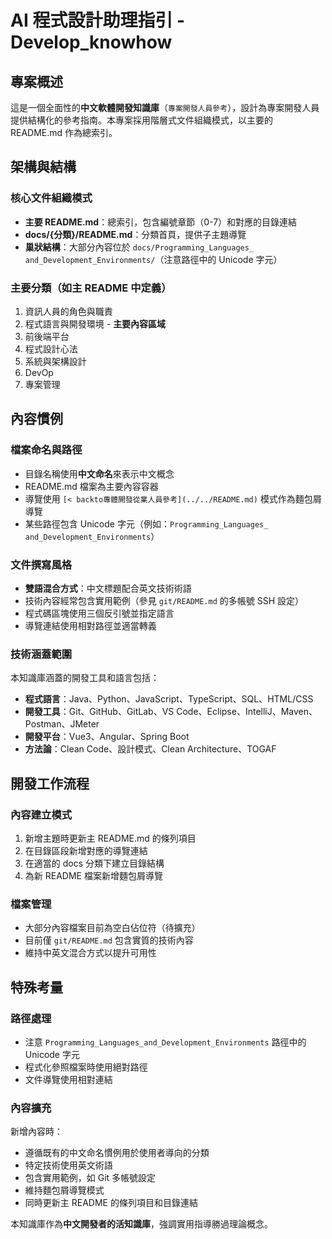 # AI 程式設計助理指引 - Develop_knowhow

## 專案概述
這是一個全面性的**中文軟體開發知識庫**（`專案開發人員參考`），設計為專案開發人員提供結構化的參考指南。本專案採用階層式文件組織模式，以主要的 README.md 作為總索引。

## 架構與結構

### 核心文件組織模式
- **主要 README.md**：總索引，包含編號章節（0-7）和對應的目錄連結
- **docs/{分類}/README.md**：分類首頁，提供子主題導覽
- **巢狀結構**：大部分內容位於 `docs/Programming_Languages_​​and_Development_Environments/`（注意路徑中的 Unicode 字元）

### 主要分類（如主 README 中定義）
1. 資訊人員的角色與職責
2. 程式語言與開發環境 - **主要內容區域**
3. 前後端平台
4. 程式設計心法
5. 系統與架構設計
6. DevOp
7. 專案管理

## 內容慣例

### 檔案命名與路徑
- 目錄名稱使用**中文命名**來表示中文概念
- README.md 檔案為主要內容容器
- 導覽使用 `[< backto專體開發從業人員參考](../../README.md)` 模式作為麵包屑導覽
- 某些路徑包含 Unicode 字元（例如：`Programming_Languages_​​and_Development_Environments`）

### 文件撰寫風格
- **雙語混合方式**：中文標題配合英文技術術語
- 技術內容經常包含實用範例（參見 `git/README.md` 的多帳號 SSH 設定）
- 程式碼區塊使用三個反引號並指定語言
- 導覽連結使用相對路徑並適當轉義

### 技術涵蓋範圍
本知識庫涵蓋的開發工具和語言包括：
- **程式語言**：Java、Python、JavaScript、TypeScript、SQL、HTML/CSS
- **開發工具**：Git、GitHub、GitLab、VS Code、Eclipse、IntelliJ、Maven、Postman、JMeter
- **開發平台**：Vue3、Angular、Spring Boot
- **方法論**：Clean Code、設計模式、Clean Architecture、TOGAF

## 開發工作流程

### 內容建立模式
1. 新增主題時更新主 README.md 的條列項目
2. 在目錄區段新增對應的導覽連結
3. 在適當的 docs 分類下建立目錄結構
4. 為新 README 檔案新增麵包屑導覽

### 檔案管理
- 大部分內容檔案目前為空白佔位符（待擴充）
- 目前僅 `git/README.md` 包含實質的技術內容
- 維持中英文混合方式以提升可用性

## 特殊考量

### 路徑處理
- 注意 `Programming_Languages_​​and_Development_Environments` 路徑中的 Unicode 字元
- 程式化參照檔案時使用絕對路徑
- 文件導覽使用相對連結

### 內容擴充
新增內容時：
- 遵循既有的中文命名慣例用於使用者導向的分類
- 特定技術使用英文術語
- 包含實用範例，如 Git 多帳號設定
- 維持麵包屑導覽模式
- 同時更新主 README 的條列項目和目錄連結

本知識庫作為**中文開發者的活知識庫**，強調實用指導勝過理論概念。
